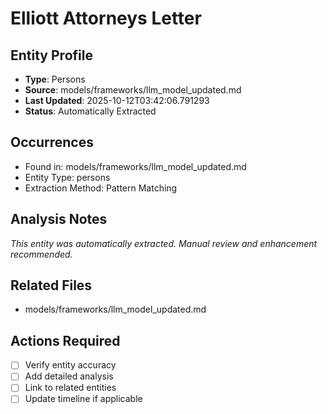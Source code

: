 # Elliott Attorneys Letter

## Entity Profile
- **Type**: Persons
- **Source**: models/frameworks/llm_model_updated.md
- **Last Updated**: 2025-10-12T03:42:06.791293
- **Status**: Automatically Extracted

## Occurrences
- Found in: models/frameworks/llm_model_updated.md
- Entity Type: persons
- Extraction Method: Pattern Matching

## Analysis Notes
*This entity was automatically extracted. Manual review and enhancement recommended.*

## Related Files
- models/frameworks/llm_model_updated.md

## Actions Required
- [ ] Verify entity accuracy
- [ ] Add detailed analysis
- [ ] Link to related entities
- [ ] Update timeline if applicable
